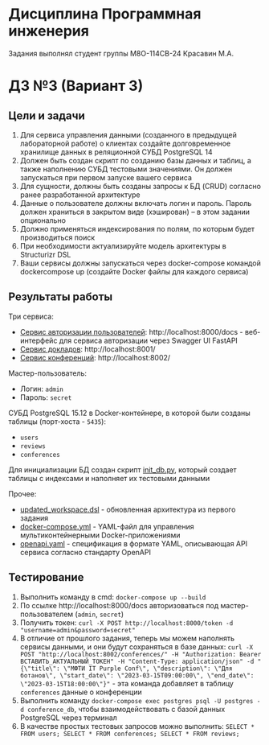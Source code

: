 # Дисциплина Программная инженерия
Задания выполнял студент группы М8О-114СВ-24 Красавин М.А.
# ДЗ №3 (Вариант 3)
## Цели и задачи
1. Для сервиса управления данными (созданного в предыдущей лабораторной работе) о клиентах создайте долговременное хранилище данных в реляционной СУБД PostgreSQL 14
2. Должен быть создан скрипт по созданию базы данных и таблиц, а также наполнению СУБД тестовыми значениями. Он должен запускаться при первом запуске вашего сервиса
3. Для сущности, должны быть созданы запросы к БД (CRUD) согласно ранее разработанной архитектуре
4. Данные о пользователе должны включать логин и пароль. Пароль должен храниться в закрытом виде (хэширован) – в этом задании опционально
5. Должно применяться индексирования по полям, по которым будет производиться поиск
6. При необходимости актуализируйте модель архитектуры в Structurizr DSL
7. Ваши сервисы должны запускаться через docker-compose командой dockercompose up (создайте Docker файлы для каждого сервиса)
## Результаты работы
Три сервиса:
* [Сервис авторизации пользователей](https://github.com/TurboBrumbo/MAI_System_Engineering/tree/main/lab3/user_service): http://localhost:8000/docs - веб-интерфейс для сервиса авторизации через Swagger UI FastAPI
* [Сервис докладов](https://github.com/TurboBrumbo/MAI_System_Engineering/tree/main/lab3/review_service): http://localhost:8001/
* [Сервис конференций](https://github.com/TurboBrumbo/MAI_System_Engineering/tree/main/lab3/conference_service): http://localhost:8002/

Мастер-пользователь:
* Логин: `admin`
* Пароль: `secret`

СУБД PostgreSQL 15.12 в Docker-контейнере, в которой были созданы таблицы (порт-хоста - `5435`):
* `users`
* `reviews`
* `conferences`

Для инициализации БД создан скрипт [init_db.py](https://github.com/TurboBrumbo/MAI_System_Engineering/blob/main/lab3/user_service/init_db.py), который создает таблицы с индексами и наполняет их тестовыми данными

Прочее:

* [updated_workspace.dsl](https://github.com/TurboBrumbo/MAI_System_Engineering/blob/main/lab3/updated_workspace.dsl) - обновленная архитектура из первого задания
* [docker-compose.yml](https://github.com/TurboBrumbo/MAI_System_Engineering/blob/main/lab3/docker-compose.yml) - YAML-файл для управления мультиконтейнерными Docker-приложениями
* [openapi.yaml](https://github.com/TurboBrumbo/MAI_System_Engineering/blob/main/lab3/openapi.yaml) - спецификация в формате YAML, описывающая API сервиса согласно стандарту OpenAPI

## Тестирование
1. Выполнить команду в cmd: `docker-compose up --build`
2. По ссылке http://localhost:8000/docs авторизоваться под мастер-пользователем (`admin`, `secret`)
3. Получить токен: `curl -X POST http://localhost:8000/token -d "username=admin&password=secret"`
4. В отличие от прошлого задания, теперь мы можем наполнять сервисы данными, и они будут сохраняться в базе данных: `curl -X POST "http://localhost:8002/conferences/" -H "Authorization: Bearer ВСТАВИТЬ_АКТУАЛЬНЫЙ_ТОКЕН" -H "Content-Type: application/json" -d "{\"title\": \"МФТИ IT Purple Conf\", \"description\": \"Для ботанов\", \"start_date\": \"2023-03-15T09:00:00\", \"end_date\": \"2023-03-15T18:00:00\"}"` - эта команда добавляет в таблицу `conferences` данные о конференции
5. Выполнить команду `docker-compose exec postgres psql -U postgres -d conference_db`, чтобы взаимодействовать с базой данных PostgreSQL через терминал
6. В качестве простых тестовых запросов можно выполнить: `SELECT * FROM users; SELECT * FROM conferences; SELECT * FROM reviews;`
